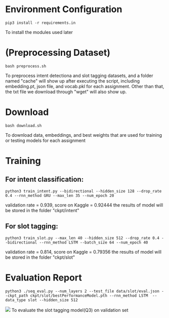 # Environment Configuration
```
pip3 install -r requirements.in
```
To install the modules used later

# (Preprocessing Dataset)
```
bash preprocess.sh
```
To preprocess intent detectiona and slot tagging datasets, and a folder named "cache" will show up after executing the script, including embedding.pt, json file, and vocab.pkl for each assignment. Other than that, the txt file we download through "wget" will also show up.

# Download
```
bash download.sh
```
To download data, embeddings, and best weights that are used for training or testing models for each assignment

# Training
## For intent classification:
```
python3 train_intent.py --bidirectional --hidden_size 128 --drop_rate 0.4 --rnn_method GRU --max_len 35 --num_epoch 20
```
validation rate = 0.939, score on Kaggle = 0.92444
the results of model will be stored in the folder "ckpt/intent"

## For slot tagging:
```
python3 train_slot.py --max_len 40 --hidden_size 512 --drop_rate 0.4 --bidirectional --rnn_method LSTM --batch_size 64 --num_epoch 40
```
validation rate = 0.814, score on Kaggle = 0.79356
the results of model will be stored in the folder "ckpt/slot"

# Evaluation Report
```
python3 ./seq_eval.py --num_layers 2 --test_file data/slot/eval.json --ckpt_path ckpt/slot/bestPerformanceModel.pth --rnn_method LSTM  --data_type slot --hidden_size 512
```
![](https://i.imgur.com/yKc2vnZ.png)
To evaluate the slot tagging model(Q3) on validation set


